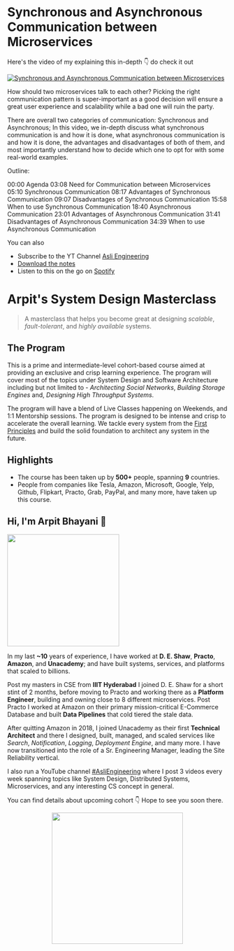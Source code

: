 Synchronous and Asynchronous Communication between Microservices
===



<p>Here's the video of my explaining this in-depth 👇‍ do check it out</p>

[![Synchronous and Asynchronous Communication between Microservices](https://i.ytimg.com/vi/ewUw0sUxHI4/mqdefault.jpg)](https://www.youtube.com/watch?v=ewUw0sUxHI4)

How should two microservices talk to each other? Picking the right communication pattern is super-important as a good decision will ensure a great user experience and scalability while a bad one will ruin the party.

There are overall two categories of communication: Synchronous and Asynchronous; In this video, we in-depth discuss what synchronous communication is and how it is done, what asynchronous communication is and how it is done, the advantages and disadvantages of both of them, and most importantly understand how to decide which one to opt for with some real-world examples.

Outline:

00:00 Agenda
03:08 Need for Communication between Microservices
05:10 Synchronous Communication
08:17 Advantages of Synchronous Communication
09:07 Disadvantages of Synchronous Communication
15:58 When to use Synchronous Communication
18:40 Asynchronous Communication
23:01 Advantages of Asynchronous Communication
31:41 Disadvantages of Asynchronous Communication
34:39 When to use Asynchronous Communication

You can also
 - Subscribe to the YT Channel [Asli Engineering](https://youtube.com/c/ArpitBhayani)
 - [Download the notes]()
 - Listen to this on the go on [Spotify](https://open.spotify.com/show/7qMoamm2iZQrsPVm6IQLoD)

# Arpit's System Design Masterclass

> A masterclass that helps you become great at designing _scalable_, _fault-tolerant_, and _highly available_ systems.

## The Program

This is a prime and intermediate-level cohort-based course aimed at providing an exclusive and crisp learning experience. The program will cover most of the topics under System Design and Software Architecture including but not limited to - _Architecting Social Networks_, _Building Storage Engines_ and, _Designing High Throughput Systems_.

The program will have a blend of Live Classes happening on Weekends, and 1:1 Mentorship sessions. The program is designed to be intense and crisp to accelerate the overall learning. We tackle every system from the [First Principles](https://en.wikipedia.org/wiki/First_principle) and build the solid foundation to architect any system in the future.


## Highlights

 - The course has been taken up by __500+__ people, spanning __9__ countries.
 - People from companies like Tesla, Amazon, Microsoft, Google, Yelp, Github, Flipkart, Practo, Grab, PayPal, and many more, have taken up this course.


## Hi, I'm Arpit Bhayani 👋

<img width="256px" src="https://arpitbhayani.me/static/img/arpit.jpg" />

In my last **~10** years of experience, I have worked at **D. E. Shaw**, **Practo**, **Amazon**, and **Unacademy**; and have built systems, services, and platforms that scaled to billions.

Post my masters in CSE from **IIIT Hyderabad** I joined D. E. Shaw for a short stint of 2 months, before moving to Practo and working there as a **Platform Engineer**, building and owning close to 8 different microservices. Post Practo I worked at Amazon on their primary mission-critical E-Commerce Database and built **Data Pipelines** that cold tiered the stale data.

After quitting Amazon in 2018, I joined Unacademy as their first **Technical Architect** and there I designed, built, managed, and scaled services like _Search_, _Notification_, _Logging_, _Deployment Engine_, and many more. I have now transitioned into the role of a Sr. Engineering Manager, leading the Site Reliability vertical.

I also run a YouTube channel [#AsliEngineering](https://www.youtube.com/c/ArpitBhayani) where I post 3 videos every week spanning topics like System Design, Distributed Systems, Microservices, and any interesting CS concept in general.

You can find details about upcoming cohort 👇‍ Hope to see you soon there.

<center>
<a target="_blank" href="https://arpitbhayani.me/masterclass">
<img src="https://user-images.githubusercontent.com/4745789/137859181-d4499cf4-ce65-4466-8b88-a078ece0f081.PNG" width="300px" />
</a>
</center>